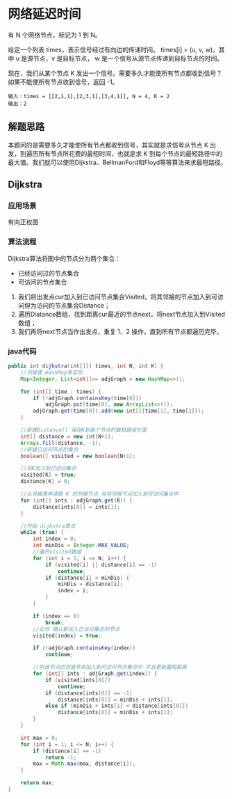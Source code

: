 # 网络延迟时间
有 N 个网络节点，标记为 1 到 N。

给定一个列表 times，表示信号经过有向边的传递时间。 times[i] = (u, v, w)，其中 u 是源节点，v 是目标节点， w 是一个信号从源节点传递到目标节点的时间。

现在，我们从某个节点 K 发出一个信号。需要多久才能使所有节点都收到信号？如果不能使所有节点收到信号，返回 -1。
```
输入：times = [[2,1,1],[2,3,1],[3,4,1]], N = 4, K = 2
输出：2
```
## 解题思路
本题问的是需要多久才能使所有节点都收到信号，其实就是求信号从节点 K 出发，到遍历所有节点所花费的最短时间，也就是求 K 到每个节点的最短路径中的最大值。我们就可以使用Dijkstra、BellmanFord和Floyd等等算法来求最短路径。
## Dijkstra
### 应用场景 
有向正权图
### 算法流程
Dijkstra算法将图中的节点分为两个集合：
- 已经访问过的节点集合  
- 可访问的节点集合  

1. 我们将出发点cur加入到已访问节点集合Visited，将其邻接的节点加入到可访问但为访问的节点集合Distance；
2. 遍历Diatance数组，找到距离cur最近的节点next，将next节点加入到Visited数组；
3. 我们再将next节点当作出发点，重复 1、2 操作，直到所有节点都遍历完毕。

### java代码
```java
public int dijkstra(int[][] times, int N, int K) {
    //邻接表 HashMap来实现
    Map<Integer, List<int[]>> adjGraph = new HashMap<>();

    for (int[] time : times) {
        if (!adjGraph.containsKey(time[0]))
            adjGraph.put(time[0], new ArrayList<>());
        adjGraph.get(time[0]).add(new int[]{time[1], time[2]});
    }

    //新建Distance[] 保存K到每个节点的最短路径长度
    int[] distance = new int[N+1];
    Arrays.fill(distance, -1);
    //新建已访问节点的集合
    boolean[] visited = new boolean[N+1];

    //将K加入到已访问集合
    visited[K] = true;
    distance[K] = 0;

    //从邻接表中读取 K 的邻接节点 并将邻接节点加入到可访问集合中
    for (int[] ints : adjGraph.get(K)) {
        distance[ints[0]] = ints[1];
    }

    //开始 dijkstra算法
    while (true) {
        int index = 0;
        int minDis = Integer.MAX_VALUE;
        //遍历visited数组
        for (int i = 1; i <= N; i++) {
            if (visited[i] || distance[i] == -1)
                continue;
            if (distance[i] < minDis) {
                minDis = distance[i];
                index = i;
            }
        }

        if (index == 0)
            break;
        //此时 确认新加入已访问集合的节点
        visited[index] = true;

        if (!adjGraph.containsKey(index))
            continue;

        //将该节点的邻接节点加入到可访问节点集合中 并且更新最短距离
        for (int[] ints : adjGraph.get(index)) {
            if (visited[ints[0]])
                continue;
            if (distance[ints[0]] == -1)
                distance[ints[0]] = minDis + ints[1];
            else if (minDis + ints[1] < distance[ints[0]])
                distance[ints[0]] = minDis + ints[1];
        }
    }

    int max = 0;
    for (int i = 1; i <= N; i++) {
        if (distance[i] == -1)
            return -1;
        max = Math.max(max, distance[i]);
    }

    return max;
}
```